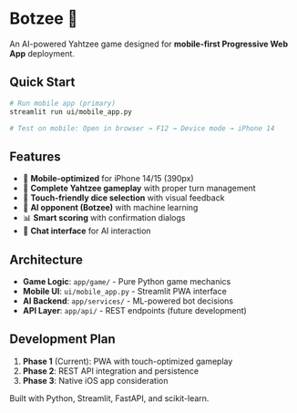 # Botzee 🎲

An AI-powered Yahtzee game designed for **mobile-first Progressive Web App** deployment.

## Quick Start

```bash
# Run mobile app (primary)
streamlit run ui/mobile_app.py

# Test on mobile: Open in browser → F12 → Device mode → iPhone 14
```

## Features

- 📱 **Mobile-optimized** for iPhone 14/15 (390px)
- 🎯 **Complete Yahtzee gameplay** with proper turn management
- 🎲 **Touch-friendly dice selection** with visual feedback
- 🤖 **AI opponent (Botzee)** with machine learning
- 📊 **Smart scoring** with confirmation dialogs
- 💬 **Chat interface** for AI interaction

## Architecture

- **Game Logic**: `app/game/` - Pure Python game mechanics
- **Mobile UI**: `ui/mobile_app.py` - Streamlit PWA interface  
- **AI Backend**: `app/services/` - ML-powered bot decisions
- **API Layer**: `app/api/` - REST endpoints (future development)

## Development Plan

1. **Phase 1** (Current): PWA with touch-optimized gameplay
2. **Phase 2**: REST API integration and persistence  
3. **Phase 3**: Native iOS app consideration

Built with Python, Streamlit, FastAPI, and scikit-learn.
